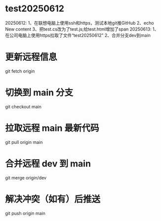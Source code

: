 # test20250612
20250612:
1、在联想电脑上使用ssh和https，测试本地git推GitHub
2、echo New content
3、把test.cs改为了test.js;给test.html增加了span
20250613:
1、在公司电脑上使用https拉取了文件“test20250612”
2、合并分支dev到main
# 更新远程信息
git fetch origin

# 切换到 main 分支
git checkout main

# 拉取远程 main 最新代码
git pull origin main

# 合并远程 dev 到 main
git merge origin/dev

# 解决冲突（如有）后推送
git push origin main
